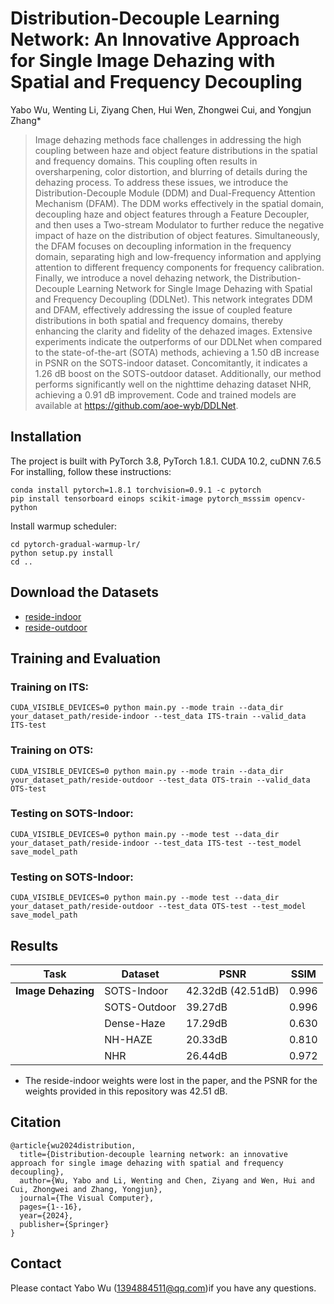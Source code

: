 # Distribution-Decouple Learning Network: An Innovative Approach for Single Image Dehazing with Spatial and Frequency Decoupling

Yabo Wu, Wenting Li, Ziyang Chen, Hui Wen, Zhongwei Cui, and Yongjun Zhang*

>Image dehazing methods face challenges in addressing the high coupling between haze and object feature distributions in the spatial and frequency domains. This coupling often results in oversharpening, color distortion, and blurring of details during the dehazing process. To address these issues, we introduce the Distribution-Decouple Module (DDM) and Dual-Frequency Attention Mechanism (DFAM). The DDM works effectively in the spatial domain, decoupling haze and object features through a Feature Decoupler, and then uses a Two-stream Modulator to further reduce the negative impact of haze on the distribution of object features. Simultaneously, the DFAM focuses on decoupling information in the frequency domain, separating high and low-frequency information and applying attention to different frequency components for frequency calibration. Finally, we introduce a novel dehazing network, the Distribution-Decouple Learning Network for Single Image Dehazing with Spatial and Frequency Decoupling (DDLNet). This network integrates DDM and DFAM, effectively addressing the issue of coupled feature distributions in both spatial and frequency domains, thereby enhancing the clarity and fidelity of the dehazed images. Extensive experiments indicate the outperforms of our DDLNet when compared to the state-of-the-art (SOTA) methods, achieving a 1.50 dB increase in PSNR on the SOTS-indoor dataset. Concomitantly, it indicates a 1.26 dB boost on the SOTS-outdoor dataset. Additionally, our method performs significantly well on the nighttime dehazing dataset NHR, achieving a 0.91 dB improvement. Code and trained models are available at https://github.com/aoe-wyb/DDLNet.

## Installation
The project is built with PyTorch 3.8, PyTorch 1.8.1. CUDA 10.2, cuDNN 7.6.5
For installing, follow these instructions:
~~~
conda install pytorch=1.8.1 torchvision=0.9.1 -c pytorch
pip install tensorboard einops scikit-image pytorch_msssim opencv-python
~~~
Install warmup scheduler:
~~~
cd pytorch-gradual-warmup-lr/
python setup.py install
cd ..
~~~
## Download the Datasets
- [reside-indoor](https://drive.google.com/drive/folders/1pbtfTp29j7Ip-mRzDpMpyopCfXd-ZJhC)
- [reside-outdoor](https://drive.google.com/drive/folders/1eL4Qs-WNj7PzsKwDRsgUEzmysdjkRs22)
## Training and Evaluation
### Training on ITS:
~~~
CUDA_VISIBLE_DEVICES=0 python main.py --mode train --data_dir your_dataset_path/reside-indoor --test_data ITS-train --valid_data ITS-test
~~~
### Training on OTS:
~~~
CUDA_VISIBLE_DEVICES=0 python main.py --mode train --data_dir your_dataset_path/reside-outdoor --test_data OTS-train --valid_data OTS-test
~~~
### Testing on SOTS-Indoor:
~~~
CUDA_VISIBLE_DEVICES=0 python main.py --mode test --data_dir your_dataset_path/reside-indoor --test_data ITS-test --test_model save_model_path
~~~
### Testing on SOTS-Indoor:
~~~
CUDA_VISIBLE_DEVICES=0 python main.py --mode test --data_dir your_dataset_path/reside-outdoor --test_data OTS-test --test_model save_model_path
~~~
## Results
|Task|Dataset|PSNR|SSIM|
|----|------|-----|----|
|**Image Dehazing**|SOTS-Indoor|42.32dB (42.51dB)|0.996|
||SOTS-Outdoor|39.27dB|0.996|
||Dense-Haze|17.29dB|0.630|
||NH-HAZE|20.33dB|0.810|
||NHR|26.44dB|0.972|

- The reside-indoor weights were lost in the paper, and the PSNR for the weights provided in this repository was 42.51 dB.

## Citation
~~~
@article{wu2024distribution,
  title={Distribution-decouple learning network: an innovative approach for single image dehazing with spatial and frequency decoupling},
  author={Wu, Yabo and Li, Wenting and Chen, Ziyang and Wen, Hui and Cui, Zhongwei and Zhang, Yongjun},
  journal={The Visual Computer},
  pages={1--16},
  year={2024},
  publisher={Springer}
}
~~~

## Contact
Please contact Yabo Wu (1394884511@qq.com)if you have any questions.
